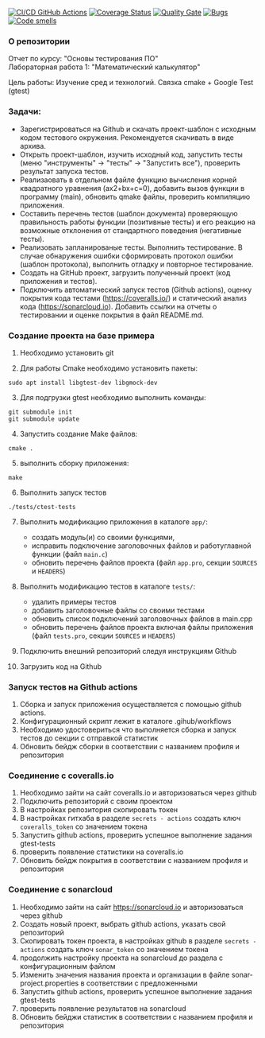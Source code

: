 [![CI/CD GitHub Actions](https://github.com/seekerk/ctest/actions/workflows/test-action.yml/badge.svg)](https://github.com/seekerk/ctest/actions/workflows/test-action.yml)
[![Coverage Status](https://coveralls.io/repos/seekerk/ctest/badge.svg?branch=main)](https://coveralls.io/github/seekerk/ctest?branch=main)
[![Quality Gate](https://sonarcloud.io/api/project_badges/measure?project=seekerk_ctest&metric=alert_status)](https://sonarcloud.io/dashboard?id=seekerk_ctest)
[![Bugs](https://sonarcloud.io/api/project_badges/measure?project=seekerk_ctest&metric=bugs)](https://sonarcloud.io/summary/new_code?id=seekerk_ctest)
[![Code smells](https://sonarcloud.io/api/project_badges/measure?project=seekerk_ctest&metric=code_smells)](https://sonarcloud.io/dashboard?id=seekerk_ctest)


### О репозитории
Отчет по курсу: "Основы тестирования ПО"\
Лабораторная работа 1: "Математический калькулятор"

Цель работы: Изучение сред и технологий. Связка cmake + Google Test (gtest)

### Задачи:
- Зарегистрироваться на Github и скачать проект-шаблон с исходным кодом тестового окружения. Рекомендуется скачивать в виде архива.
- Открыть проект-шаблон, изучить исходный код, запустить тесты (меню "инструменты" → "тесты" → "Запустить все"), проверить результат запуска тестов.
- Реализаовать в отдельном файле функцию вычисления корней квадратного уравнения (ax2+bx+c=0), добавить вызов функции в программу (main), обновить qmake файлы, проверить компиляцию приложения.
- Составить перечень тестов (шаблон документа) проверяющую правильность работы функции (позитивные тесты) и его реакцию на возможные отклонения от стандартного поведения (негативные тесты).
- Реализовать запланированые тесты. Выполнить тестирование. В случае обнаружения ошибки сформировать протокол ошибки (шаблон протокола), выполнить отладку и повторное тестирование.
- Создать на GitHub проект, загрузить полученный проект (код приложения и тестов).
- Подключить автоматический запуск тестов (Github actions), оценку покрытия кода тестами (https://coveralls.io/) и статический анализ кода (https://sonarcloud.io). Добавить ссылки на отчеты о тестировании и оценке покрытия в файл README.md.

### Создание проекта на базе примера

1. Необходимо установить git

2. Для работы Cmake необходимо установить пакеты:

```
sudo apt install libgtest-dev libgmock-dev
```

3. Для подгрузки gtest необходимо выполнить команды:
```
git submodule init
git submodule update
```

4. Запустить создание Make файлов:
```shell
cmake .
```
5. выполнить сборку приложения:
```shell
make
```
6. Выполнить запуск тестов
```shell
./tests/ctest-tests 
```

7. Выполнить модификацию приложения в каталоге `app/`: 
   - создать модуль(и) со своими функциями, 
   - исправить подключение заголовочных файлов и работуглавной функции (файл `main.c`) 
   - обновить перечень файлов проекта (файл `app.pro`, секции `SOURCES` и `HEADERS`)

8. Выполнить модификацию тестов в каталоге `tests/`:
   - удалить примеры тестов
   - добавить заголовочные файлы со своими тестами
   - обновить список подключений заголовочных файлов в main.cpp
   - обновить перечень файлов проекта включая файлы приложения (файл `tests.pro`, секции `SOURCES` и `HEADERS`)
9. Подключить внешний репозиторий следуя инструкциям Github

10. Загрузить код на Github

### Запуск тестов на Github actions
1. Сборка и запуск приложения осуществляется с помощью github actions.
2. Конфигурационный скрипт лежит в каталоге .gihub/workflows
3. Необходимо удостовериться что выполняется сборка и запуск тестов до секции с отправкой статистик
4. Обновить бейдж сборки в соответствии с названием профиля и репозитория

### Соединение с coveralls.io

1. Необходимо зайти на сайт coveralls.io и авторизоваться через github
2. Подключить репозиторий с своим проектом
3. В настройках репозитория скопировать токен
4. В настройках гитхаба в разделе `secrets - actions` создать ключ `coveralls_token` со значением токена
5. Запустить github actions, проверить успешное выполнение задания gtest-tests
6. проверить появление статистики на coveralls.io
7. Обновить бейдж покрытия в соответствии с названием профиля и репозитория

### Соединение с sonarcloud
1. Необходимо зайти на сайт https://sonarcloud.io и авторизоваться через github
2. Создать новый проект, выбрать github actions, указать свой репозиторий
3. Скопировать токен проекта, в настройках github в разделе `secrets - actions` создать ключ `sonar_token` со значением токена
4. продолжить настройку проекта на sonarcloud до раздела с конфигурационным файлом
5. Изменить значения названия проекта и организации в файле sonar-project.properties в соответствии с предложенными
6. Запустить github actions, проверить успешное выполнение задания gtest-tests
7. проверить появление результатов на sonarcloud
8. Обновить бейджи статистик в соответствии с названием профиля и репозитория
